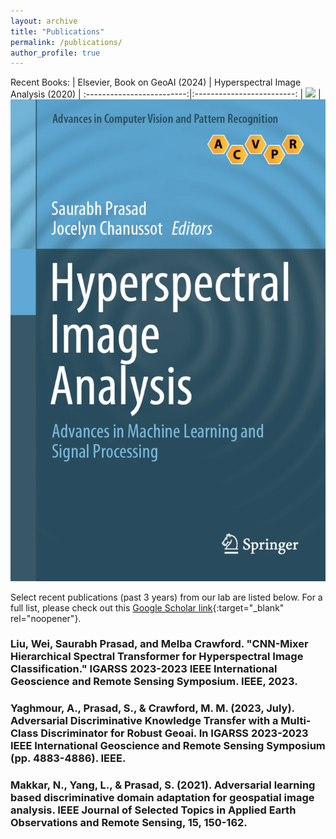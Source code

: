 ```yaml
---
layout: archive
title: "Publications"
permalink: /publications/
author_profile: true
---
```


Recent Books:
| Elsevier, Book on GeoAI (2024)             |  Hyperspectral Image Analysis (2020) |
:-------------------------:|:-------------------------:
| ![](images/ImageAssets/Elsevier_2024.png) | ![](images/ImageAssets/Springer_2020.png)


Select recent publications (past 3 years) from our lab are listed below. For a full list, please check out this [Google Scholar link](https://scholar.google.com/citations?user=g_FRerIAAAAJ&hl=en&oi=ao){:target="_blank" rel="noopener"}.

### Liu, Wei, Saurabh Prasad, and Melba Crawford. "CNN-Mixer Hierarchical Spectral Transformer for Hyperspectral Image Classification." IGARSS 2023-2023 IEEE International Geoscience and Remote Sensing Symposium. IEEE, 2023.

### Yaghmour, A., Prasad, S., & Crawford, M. M. (2023, July). Adversarial Discriminative Knowledge Transfer with a Multi-Class Discriminator for Robust Geoai. In IGARSS 2023-2023 IEEE International Geoscience and Remote Sensing Symposium (pp. 4883-4886). IEEE.

### Makkar, N., Yang, L., & Prasad, S. (2021). Adversarial learning based discriminative domain adaptation for geospatial image analysis. IEEE Journal of Selected Topics in Applied Earth Observations and Remote Sensing, 15, 150-162.
